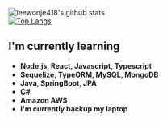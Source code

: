 ![leewonje418's github stats](https://github-readme-stats.vercel.app/api?username=leewonje418&count_private=true)
<br>
[![Top Langs](https://github-readme-stats.vercel.app/api/top-langs/?username=leewonje418&layout=compact)](https://github.com/anuraghazra/github-readme-stats)
<b><h2>I'm currently learning</h2>
  - Node.js, React, Javascript, Typescript
  - Sequelize, TypeORM, MySQL, MongoDB
  - Java, SpringBoot, JPA
  - C#
  - Amazon AWS
  - I'm currently backup my laptop
